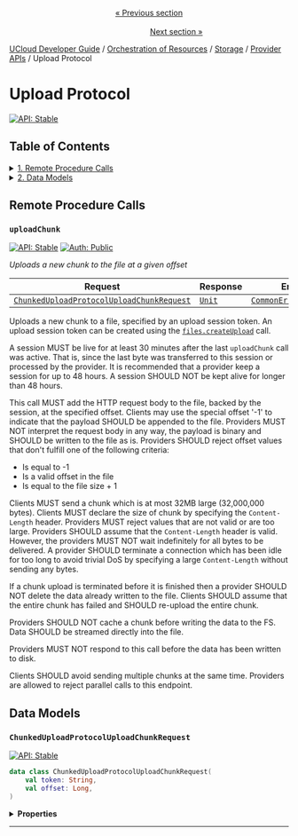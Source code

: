 <p align='center'>
<a href='/docs/developer-guide/orchestration/storage/providers/files/outgoing.md'>« Previous section</a>
&nbsp;&nbsp;&nbsp;&nbsp;&nbsp;&nbsp;&nbsp;&nbsp;&nbsp;&nbsp;&nbsp;&nbsp;&nbsp;&nbsp;&nbsp;&nbsp;&nbsp;&nbsp;&nbsp;&nbsp;&nbsp;&nbsp;&nbsp;&nbsp;&nbsp;&nbsp;&nbsp;&nbsp;&nbsp;&nbsp;&nbsp;&nbsp;&nbsp;&nbsp;&nbsp;&nbsp;&nbsp;&nbsp;&nbsp;&nbsp;&nbsp;&nbsp;&nbsp;&nbsp;&nbsp;&nbsp;&nbsp;&nbsp;&nbsp;&nbsp;&nbsp;&nbsp;&nbsp;&nbsp;&nbsp;&nbsp;&nbsp;&nbsp;&nbsp;&nbsp;&nbsp;&nbsp;&nbsp;&nbsp;&nbsp;&nbsp;&nbsp;&nbsp;&nbsp;&nbsp;&nbsp;&nbsp;&nbsp;&nbsp;&nbsp;&nbsp;&nbsp;&nbsp;&nbsp;&nbsp;&nbsp;&nbsp;&nbsp;&nbsp;&nbsp;&nbsp;&nbsp;&nbsp;&nbsp;&nbsp;&nbsp;&nbsp;&nbsp;&nbsp;&nbsp;&nbsp;&nbsp;&nbsp;&nbsp;&nbsp;&nbsp;&nbsp;&nbsp;&nbsp;&nbsp;&nbsp;&nbsp;&nbsp;&nbsp;&nbsp;&nbsp;&nbsp;&nbsp;&nbsp;&nbsp;&nbsp;&nbsp;&nbsp;&nbsp;&nbsp;&nbsp;&nbsp;&nbsp;&nbsp;&nbsp;&nbsp;&nbsp;&nbsp;&nbsp;&nbsp;&nbsp;&nbsp;&nbsp;&nbsp;&nbsp;&nbsp;&nbsp;&nbsp;&nbsp;&nbsp;&nbsp;&nbsp;&nbsp;&nbsp;&nbsp;&nbsp;&nbsp;&nbsp;&nbsp;&nbsp;&nbsp;&nbsp;&nbsp;<a href='/docs/developer-guide/orchestration/storage/providers/shares/ingoing.md'>Next section »</a>
</p>


[UCloud Developer Guide](/docs/developer-guide/README.md) / [Orchestration of Resources](/docs/developer-guide/orchestration/README.md) / [Storage](/docs/developer-guide/orchestration/storage/README.md) / [Provider APIs](/docs/developer-guide/orchestration/storage/providers/README.md) / Upload Protocol
# Upload Protocol

[![API: Stable](https://img.shields.io/static/v1?label=API&message=Stable&color=green&style=flat-square)](/docs/developer-guide/core/api-conventions.md)


## Table of Contents
<details>
<summary>
<a href='#remote-procedure-calls'>1. Remote Procedure Calls</a>
</summary>

<table><thead><tr>
<th>Name</th>
<th>Description</th>
</tr></thread>
<tbody>
<tr>
<td><a href='#uploadchunk'><code>uploadChunk</code></a></td>
<td>Uploads a new chunk to the file at a given offset</td>
</tr>
</tbody></table>


</details>

<details>
<summary>
<a href='#data-models'>2. Data Models</a>
</summary>

<table><thead><tr>
<th>Name</th>
<th>Description</th>
</tr></thread>
<tbody>
<tr>
<td><a href='#chunkeduploadprotocoluploadchunkrequest'><code>ChunkedUploadProtocolUploadChunkRequest</code></a></td>
<td><i>No description</i></td>
</tr>
</tbody></table>


</details>


## Remote Procedure Calls

### `uploadChunk`

[![API: Stable](https://img.shields.io/static/v1?label=API&message=Stable&color=green&style=flat-square)](/docs/developer-guide/core/api-conventions.md)
[![Auth: Public](https://img.shields.io/static/v1?label=Auth&message=Public&color=informational&style=flat-square)](/docs/developer-guide/core/types.md#role)


_Uploads a new chunk to the file at a given offset_

| Request | Response | Error |
|---------|----------|-------|
|<code><a href='#chunkeduploadprotocoluploadchunkrequest'>ChunkedUploadProtocolUploadChunkRequest</a></code>|<code><a href='https://kotlinlang.org/api/latest/jvm/stdlib/kotlin/-unit/'>Unit</a></code>|<code><a href='/docs/reference/dk.sdu.cloud.CommonErrorMessage.md'>CommonErrorMessage</a></code>|

Uploads a new chunk to a file, specified by an upload session token. An upload session token can be
created using the [`files.createUpload`](/docs/reference/files.createUpload.md)  call.

A session MUST be live for at least 30 minutes after the last `uploadChunk`
call was active. That is, since the last byte was transferred to this session or processed by the
provider. It is recommended that a provider keep a session for up to 48 hours. A session SHOULD NOT be
kept alive for longer than 48 hours.

This call MUST add the HTTP request body to the file, backed by the session, at the specified offset.
Clients may use the special offset '-1' to indicate that the payload SHOULD be appended to the file.
Providers MUST NOT interpret the request body in any way, the payload is binary and SHOULD be written
to the file as is. Providers SHOULD reject offset values that don't fulfill one of the following
criteria:

- Is equal to -1
- Is a valid offset in the file
- Is equal to the file size + 1

Clients MUST send a chunk which is at most 32MB large (32,000,000 bytes). Clients MUST declare the size
of chunk by specifying the `Content-Length` header. Providers MUST reject values that are not valid or
are too large. Providers SHOULD assume that the `Content-Length` header is valid.
However, the providers MUST NOT wait indefinitely for all bytes to be delivered. A provider SHOULD
terminate a connection which has been idle for too long to avoid trivial DoS by specifying a large
`Content-Length` without sending any bytes.

If a chunk upload is terminated before it is finished then a provider SHOULD NOT delete the data
already written to the file. Clients SHOULD assume that the entire chunk has failed and SHOULD re-upload
the entire chunk.

Providers SHOULD NOT cache a chunk before writing the data to the FS. Data SHOULD be streamed
directly into the file.

Providers MUST NOT respond to this call before the data has been written to disk.

Clients SHOULD avoid sending multiple chunks at the same time. Providers are allowed to reject parallel
calls to this endpoint.



## Data Models

### `ChunkedUploadProtocolUploadChunkRequest`

[![API: Stable](https://img.shields.io/static/v1?label=API&message=Stable&color=green&style=flat-square)](/docs/developer-guide/core/api-conventions.md)



```kotlin
data class ChunkedUploadProtocolUploadChunkRequest(
    val token: String,
    val offset: Long,
)
```

<details>
<summary>
<b>Properties</b>
</summary>

<details>
<summary>
<code>token</code>: <code><code><a href='https://kotlinlang.org/api/latest/jvm/stdlib/kotlin/-string/'>String</a></code></code>
</summary>





</details>

<details>
<summary>
<code>offset</code>: <code><code><a href='https://kotlinlang.org/api/latest/jvm/stdlib/kotlin/-long/'>Long</a></code></code>
</summary>





</details>



</details>



---

